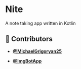 <!-- DO NOT REMOVE - contributor_list:data:start:["MichaelGrigoryan25", "ImgBotApp"]:end -->
# Nite
A note taking app written in Kotlin

<!-- prettier-ignore-start -->
<!-- DO NOT REMOVE - contributor_list:start -->
## 👥 Contributors


- **[@MichaelGrigoryan25](https://github.com/MichaelGrigoryan25)**

- **[@ImgBotApp](https://github.com/ImgBotApp)**

<!-- DO NOT REMOVE - contributor_list:end -->
<!-- prettier-ignore-end -->